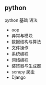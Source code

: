 ## python
python 基础 语法

- oop
- 异常与模块
- 数据结构与算法
- 文件操作
- 系统编程
- 网络编程
- 装饰器与生成器
- scrapy 爬虫
- Django
